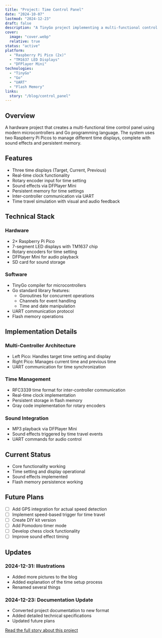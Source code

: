 ```yaml
---
title: "Project: Time Control Panel"
date: "2024-10-07"
lastmod: "2024-12-23"
draft: false
description: "A TinyGo project implementing a multi-functional control panel with knobs and displays"
cover:
  image: "cover.webp"
  relative: true
status: "active"
platform:
  - "Raspberry Pi Pico (2x)"
  - "TM1637 LED Displays"
  - "DFPlayer Mini"
technologies:
  - "TinyGo"
  - "Go"
  - "UART"
  - "Flash Memory"
links:
  story: "/blog/control_panel"
---
```


## Overview

A hardware project that creates a multi-functional time control panel using modern microcontrollers and Go programming language. The system uses two Raspberry Pi Picos to manage different time displays, complete with sound effects and persistent memory.

## Features

- Three time displays (Target, Current, Previous)
- Real-time clock functionality
- Rotary encoder input for time setting
- Sound effects via DFPlayer Mini
- Persistent memory for time settings
- Inter-controller communication via UART
- Time travel simulation with visual and audio feedback

## Technical Stack

### Hardware

- 2× Raspberry Pi Pico
- 7-segment LED displays with TM1637 chip
- Rotary encoders for time setting
- DFPlayer Mini for audio playback
- SD card for sound storage

### Software

- TinyGo compiler for microcontrollers
- Go standard library features:
  - Goroutines for concurrent operations
  - Channels for event handling
  - Time and date manipulation
- UART communication protocol
- Flash memory operations

## Implementation Details

### Multi-Controller Architecture

- Left Pico: Handles target time setting and display
- Right Pico: Manages current time and previous time
- UART communication for time synchronization

### Time Management

- RFC3339 time format for inter-controller communication
- Real-time clock implementation
- Persistent storage in flash memory
- Gray code implementation for rotary encoders

### Sound Integration

- MP3 playback via DFPlayer Mini
- Sound effects triggered by time travel events
- UART commands for audio control

## Current Status

- Core functionality working
- Time setting and display operational
- Sound effects implemented
- Flash memory persistence working

## Future Plans

- [ ] Add GPS integration for actual speed detection
- [ ] Implement speed-based trigger for time travel
- [ ] Create DIY kit version
- [ ] Add Pomodoro timer mode
- [ ] Develop chess clock functionality
- [ ] Improve sound effect timing

## Updates

### 2024-12-31: Illustrations

- Added more pictures to the blog
- Added explanation of the time setup process
- Renamed several things

### 2024-12-23: Documentation Update

- Converted project documentation to new format
- Added detailed technical specifications
- Updated future plans

[Read the full story about this project](/blog/control_panel)
